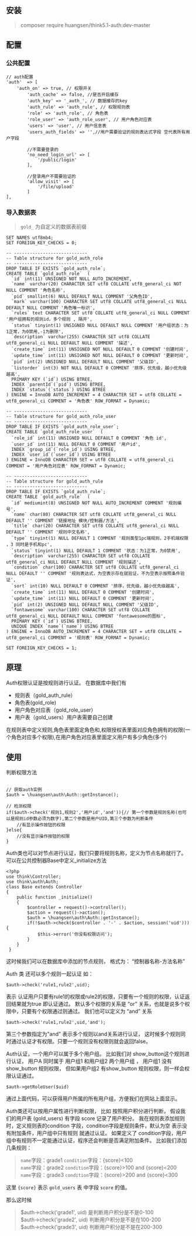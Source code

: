 

## 安装
> composer require huangsen/think5.1-auth:dev-master

## 配置
### 公共配置
```
// auth配置
'auth'  => [
    'auth_on' => true, // 权限开关
        'auth_cache' => false, //是否开启缓存
        'auth_key' => '_auth_', // 数据缓存的key
        'auth_rule' => 'auth_rule', // 权限规则表
        'role' => 'auth_role', // 角色表
        'role_user' => 'auth_role_user', // 用户角色对应表
        'users' => 'user', // 用户信息表
        'users_auth_fields' => '',//用户需要验证的规则表达式字段 空代表所有用户字段
    
        //不需要登录的
        'no_need_login_url' => [
            '/public/login'
        ],
    
        //登录用户不需要验证的
        'allow_visit' => [
            '/file/upload'
        ]
],
```

### 导入数据表
> `gold_` 为自定义的数据表前缀

```
SET NAMES utf8mb4;
SET FOREIGN_KEY_CHECKS = 0;

-- ----------------------------
-- Table structure for gold_auth_role
-- ----------------------------
DROP TABLE IF EXISTS `gold_auth_role`;
CREATE TABLE `gold_auth_role`  (
  `id` int(11) UNSIGNED NOT NULL AUTO_INCREMENT,
  `name` varchar(20) CHARACTER SET utf8 COLLATE utf8_general_ci NOT NULL COMMENT '角色名称',
  `pid` smallint(6) NULL DEFAULT NULL COMMENT '父角色ID',
  `mark` varchar(100) CHARACTER SET utf8 COLLATE utf8_general_ci NULL DEFAULT NULL COMMENT '角色唯一标识',
  `rules` text CHARACTER SET utf8 COLLATE utf8_general_ci NULL COMMENT '用户组拥有的规则id，多个规则 , 隔开',
  `status` tinyint(1) UNSIGNED NULL DEFAULT NULL COMMENT '用户组状态：为1正常，为0禁用,-1为删除',
  `description` varchar(255) CHARACTER SET utf8 COLLATE utf8_general_ci NULL DEFAULT NULL COMMENT '描述',
  `create_time` int(11) UNSIGNED NOT NULL DEFAULT 0 COMMENT '创建时间',
  `update_time` int(11) UNSIGNED NOT NULL DEFAULT 0 COMMENT '更新时间',
  `pid` int(2) UNSIGNED NULL DEFAULT NULL COMMENT '父级ID',
  `listorder` int(3) NOT NULL DEFAULT 0 COMMENT '排序，优先级，越小优先级越高',
  PRIMARY KEY (`id`) USING BTREE,
  INDEX `parentId`(`pid`) USING BTREE,
  INDEX `status`(`status`) USING BTREE
) ENGINE = InnoDB AUTO_INCREMENT = 4 CHARACTER SET = utf8 COLLATE = utf8_general_ci COMMENT = '角色表' ROW_FORMAT = Dynamic;

-- ----------------------------
-- Table structure for gold_auth_role_user
-- ----------------------------
DROP TABLE IF EXISTS `gold_auth_role_user`;
CREATE TABLE `gold_auth_role_user`  (
  `role_id` int(11) UNSIGNED NULL DEFAULT 0 COMMENT '角色 id',
  `user_id` int(11) NULL DEFAULT 0 COMMENT '用户id',
  INDEX `group_id`(`role_id`) USING BTREE,
  INDEX `user_id`(`user_id`) USING BTREE
) ENGINE = InnoDB CHARACTER SET = utf8 COLLATE = utf8_general_ci COMMENT = '用户角色对应表' ROW_FORMAT = Dynamic;

-- ----------------------------
-- Table structure for gold_auth_rule
-- ----------------------------
DROP TABLE IF EXISTS `gold_auth_rule`;
CREATE TABLE `gold_auth_rule`  (
  `id` mediumint(8) UNSIGNED NOT NULL AUTO_INCREMENT COMMENT '规则编号',
  `name` char(80) CHARACTER SET utf8 COLLATE utf8_general_ci NULL DEFAULT '' COMMENT '链接地址 模块/控制器/方法',
  `title` char(20) CHARACTER SET utf8 COLLATE utf8_general_ci NULL DEFAULT '' COMMENT '规则中文名称',
  `type` tinyint(1) NULL DEFAULT 1 COMMENT '规则类型1pc端规则，2手机端权限 ，3 同时是手机和pc',
  `status` tinyint(1) NULL DEFAULT 1 COMMENT '状态：为1正常，为0禁用',
  `description` varchar(255) CHARACTER SET utf8 COLLATE utf8_general_ci NULL DEFAULT NULL COMMENT '规则描述',
  `condition` char(100) CHARACTER SET utf8 COLLATE utf8_general_ci NULL DEFAULT '' COMMENT '规则表达式，为空表示存在就验证，不为空表示按照条件验证',
  `sort` int(10) NULL DEFAULT 0 COMMENT '排序，优先级，越小优先级越高',
  `create_time` int(11) NULL DEFAULT 0 COMMENT '创建时间',
  `update_time` int(11) NULL DEFAULT 0 COMMENT '更新时间',
  `pid` int(2) UNSIGNED NULL DEFAULT NULL COMMENT '父级ID',
  `fontawesome` varchar(100) CHARACTER SET utf8 COLLATE utf8_general_ci NULL DEFAULT NULL COMMENT 'fontawesome的图标',
  PRIMARY KEY (`id`) USING BTREE,
  UNIQUE INDEX `name`(`name`) USING BTREE
) ENGINE = InnoDB AUTO_INCREMENT = 4 CHARACTER SET = utf8 COLLATE = utf8_general_ci COMMENT = '规则表' ROW_FORMAT = Dynamic;

SET FOREIGN_KEY_CHECKS = 1;
```

## 原理
Auth权限认证是按规则进行认证。
在数据库中我们有

- 规则表（gold_auth_rule）
- 角色表(gold_role)
- 用户角色对应表（gold_role_user）
- 用户表（gold_users）用户表需要自己创建

在规则表中定义规则,角色表里面定角色和,权限授权表里面对应角色拥有的权限(一个角色对应多个权限),在用户角色对应表里面定义用户有多少角色(多个)


## 使用
判断权限方法
```

// 获取auth实例
$auth = \huangsen\auth\Auth::getInstance();

// 检测权限
if($auth->check('规则1,规则2','用户id','and')){// 第一个参数是规则名称(也可以是规则id参数必须为数字),第二个参数是用户UID,第三个参数为判断条件
	//有显示操作按钮的权限
}else{
	//没有显示操作按钮的权限
}
```

Auth类也可以对节点进行认证，我们只要将规则名称，定义为节点名称就行了。
可以在公共控制器Base中定义_initialize方法
```
<?php
use think\Controller;
use think\auth\Auth;
class Base extends Controller
{
    public function _initialize()
	{
		$controller = request()->controller();
		$action = request()->action();
		$auth = \huangsen\auth\Auth::getInstance();
		if(!$auth->check($controller . '-' . $action, session('uid'))){
			$this->error('你没有权限访问');
		}
    }
 }
```
这时候我们可以在数据库中添加的节点规则， 格式为： “控制器名称-方法名称”

Auth 类 还可以多个规则一起认证 如：
```
$auth->check('rule1,rule2',uid);
```
表示 认证用户只要有rule1的权限或rule2的权限，只要有一个规则的权限，认证返回结果就为true 即认证通过。 默认多个权限的关系是 “or” 关系，也就是说多个权限中，只要有个权限通过则通过。 我们也可以定义为 “and” 关系
```
$auth->check('rule1,rule2',uid,'and');
```
第三个参数指定为"and" 表示多个规则以and关系进行认证， 这时候多个规则同时通过认证才有权限。只要一个规则没有权限则就会返回false。

Auth认证，一个用户可以属于多个用户组。 比如我们对 show_button这个规则进行认证， 用户A 同时属于 用户组1 和用户组2 两个用户组 ， 用户组1 没有show_button 规则权限， 但如果用户组2 有show_button 规则权限，则一样会权限认证通过。
```
$auth->getRoleUser($uid)
```
通过上面代码，可以获得用户所属的所有用户组，方便我们在网站上面显示。

Auth类还可以按用户属性进行判断权限， 比如
按照用户积分进行判断， 假设我们的用户表 (gold_users) 有字段 score 记录了用户积分。
我在规则表添加规则时，定义规则表的condition 字段，condition字段是规则条件，默认为空 表示没有附加条件，用户组中只有规则 就通过认证。
如果定义了 condition字段，用户组中有规则不一定能通过认证，程序还会判断是否满足附加条件。
比如我们添加几条规则：

> `name`字段：grade1 `condition`字段：{score}<100 <br/>
> `name`字段：grade2 `condition`字段：{score}>100 and {score}<200<br/>
> `name`字段：grade3 `condition`字段：{score}>200 and {score}<300

这里 `{score}` 表示 `gold_users` 表 中字段 `score` 的值。

那么这时候

> $auth->check('grade1', uid) 是判断用户积分是不是0-100<br/>
> $auth->check('grade2', uid) 判断用户积分是不是在100-200<br/>
> $auth->check('grade3', uid) 判断用户积分是不是在200-300
